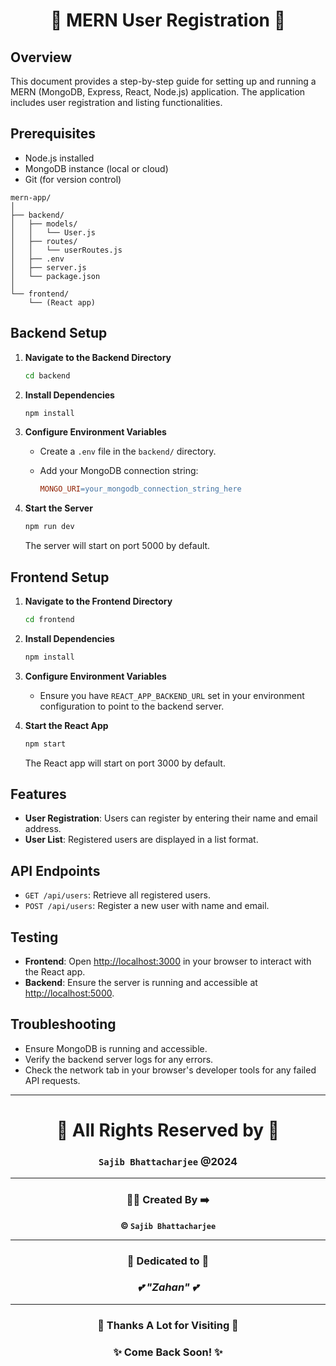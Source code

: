 
<div align="center">
    
# 🌟 MERN User Registration 🌟

</div> 

## Overview

This document provides a step-by-step guide for setting up and running a MERN (MongoDB, Express, React, Node.js) application. The application includes user registration and listing functionalities.


## Prerequisites

- Node.js installed
- MongoDB instance (local or cloud)
- Git (for version control)



```node
mern-app/
│
├── backend/
│   ├── models/
│   │   └── User.js
│   ├── routes/
│   │   └── userRoutes.js
│   ├── .env
│   ├── server.js
│   └── package.json
│
└── frontend/
    └── (React app)
```


## Backend Setup

1. **Navigate to the Backend Directory**

    ```bash
    cd backend
    ```

2. **Install Dependencies**

    ```bash
    npm install
    ```

3. **Configure Environment Variables**

    - Create a `.env` file in the `backend/` directory.
    - Add your MongoDB connection string:

        ```makefile
        MONGO_URI=your_mongodb_connection_string_here
        ```

4. **Start the Server**

    ```bash
    npm run dev
    ```

    The server will start on port 5000 by default.

## Frontend Setup

1. **Navigate to the Frontend Directory**

    ```bash
    cd frontend
    ```

2. **Install Dependencies**

    ```bash
    npm install
    ```

3. **Configure Environment Variables**

    - Ensure you have `REACT_APP_BACKEND_URL` set in your environment configuration to point to the backend server.

4. **Start the React App**

    ```bash
    npm start
    ```

    The React app will start on port 3000 by default.

## Features

- **User Registration**: Users can register by entering their name and email address.
- **User List**: Registered users are displayed in a list format.

## API Endpoints

- `GET /api/users`: Retrieve all registered users.
- `POST /api/users`: Register a new user with name and email.

## Testing

- **Frontend**: Open [http://localhost:3000](http://localhost:3000) in your browser to interact with the React app.
- **Backend**: Ensure the server is running and accessible at [http://localhost:5000](http://localhost:5000).

## Troubleshooting

- Ensure MongoDB is running and accessible.
- Verify the backend server logs for any errors.
- Check the network tab in your browser's developer tools for any failed API requests.


---

<div align="center">

# 🌟 **All Rights Reserved by** 🌟  
### `Sajib Bhattacharjee`  @2024  

---

### 👨‍💻 **Created By** ➡️  
**&copy; `Sajib Bhattacharjee`**  

---

### 💖 **Dedicated to** 💖  
### _💕 **"Zahan"** 💕_

---

### 🙏 **Thanks A Lot for Visiting** 🙏  
### ✨ **Come Back Soon!** ✨  

</div>

